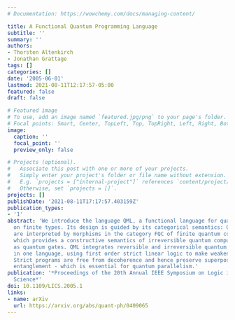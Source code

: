 ```yaml
---
# Documentation: https://wowchemy.com/docs/managing-content/

title: A Functional Quantum Programming Language
subtitle: ''
summary: ''
authors:
- Thorsten Altenkirch
- Jonathan Grattage
tags: []
categories: []
date: '2005-06-01'
lastmod: 2021-08-11T12:17:57-05:00
featured: false
draft: false

# Featured image
# To use, add an image named `featured.jpg/png` to your page's folder.
# Focal points: Smart, Center, TopLeft, Top, TopRight, Left, Right, BottomLeft, Bottom, BottomRight.
image:
  caption: ''
  focal_point: ''
  preview_only: false

# Projects (optional).
#   Associate this post with one or more of your projects.
#   Simply enter your project's folder or file name without extension.
#   E.g. `projects = ["internal-project"]` references `content/project/deep-learning/index.md`.
#   Otherwise, set `projects = []`.
projects: []
publishDate: '2021-08-11T17:17:57.403159Z'
publication_types:
- '1'
abstract: 'We introduce the language QML, a functional language for quantum computations
  on finite types. Its design is guided by its categorical semantics: QML programs
  are interpreted by morphisms in the category FQC of finite quantum computations,
  which provides a constructive semantics of irreversible quantum computations realisable
  as quantum gates. QML integrates reversible and irreversible quantum computations
  in one language, using first order strict linear logic to make weakenings explicit.
  Strict programs are free from decoherence and hence preserve superpositions and
  entanglement - which is essential for quantum parallelism.'
publication: '*Proceedings of the 20th Annual IEEE Symposium on Logic in Computer
  Science*'
doi: 10.1109/LICS.2005.1
links:
- name: arXiv
  url: https://arxiv.org/abs/quant-ph/0409065
---
```

